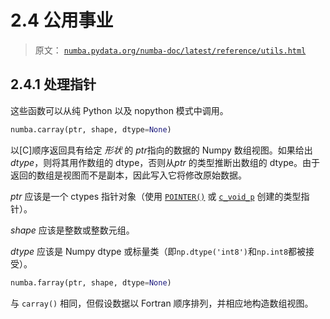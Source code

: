 # 2.4 公用事业

> 原文： [`numba.pydata.org/numba-doc/latest/reference/utils.html`](http://numba.pydata.org/numba-doc/latest/reference/utils.html)

## 2.4.1 处理指针

这些函数可以从纯 Python 以及 nopython 模式中调用。

```py
numba.carray(ptr, shape, dtype=None)
```

以[C]顺序返回具有给定 *形状* 的 *ptr*指向的数据的 Numpy 数组视图。如果给出*dtype*，则将其用作数组的 dtype，否则从*ptr* 的类型推断出数组的 dtype。由于返回的数组是视图而不是副本，因此写入它将修改原始数据。

_ptr_ 应该是一个 ctypes 指针对象（使用 [`POINTER()`](https://docs.python.org/3/library/ctypes.html#ctypes.POINTER "(in Python v3.7)") 或 [`c_void_p`](https://docs.python.org/3/library/ctypes.html#ctypes.c_void_p "(in Python v3.7)") 创建的类型指针）。

_shape_ 应该是整数或整数元组。

_dtype_ 应该是 Numpy dtype 或标量类（即`np.dtype('int8')`和`np.int8`都被接受）。

```py
numba.farray(ptr, shape, dtype=None)
```

与 `carray()` 相同，但假设数据以 Fortran 顺序排列，并相应地构造数组视图。